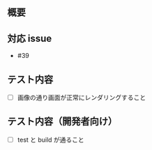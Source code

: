 ## 概要

## 対応 issue

- #39

## テスト内容

- [ ] 画像の通り画面が正常にレンダリングすること

## テスト内容（開発者向け）

- [ ] test と build が通ること
